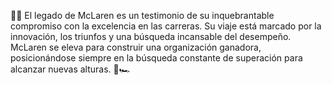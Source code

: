 🏁🌟 El legado de McLaren es un testimonio de su inquebrantable compromiso con la excelencia en las carreras. Su viaje está marcado por la innovación, los triunfos y una búsqueda incansable del desempeño. McLaren se eleva para construir una organización ganadora, posicionándose siempre en la búsqueda constante de superación para alcanzar nuevas alturas. 🚀🏎️